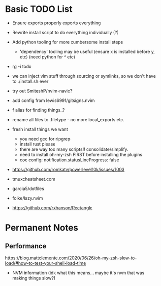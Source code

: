 # Basic TODO List

- Ensure exports properly exports everything
- Rewrite install script to do everything individually (?)
- Add python tooling for more cumbersome install steps
  - 'dependency' tooling may be useful (ensure x is installed before y, etc) (need python for ^ etc)
- rg -i todo
- we can inject vim stuff through sourcing or symlinks, so we don't have to ./install.sh ever
- try out SmiteshP/nvim-navic?
- add config from lewis6991/gitsigns.nvim
- f alias for finding things..?

- rename all files to .filetype - no more local_exports etc.

- fresh install things we want
  - you need gcc for ripgrep
  - install rust please
  - there are way too many scripts!! consolidate/simplify.
  - need to install oh-my-zsh FIRST before installing the plugins
  - coc config: notification.statusLineProgress: false

- https://github.com/romkatv/powerlevel10k/issues/1003
- tmuxcheatsheet.com
- garcia5/dotfiles
- folke/lazy.nvim
- https://github.com/rxhanson/Rectangle

# Permanent Notes

## Performance

https://blog.mattclemente.com/2020/06/26/oh-my-zsh-slow-to-load/#how-to-test-your-shell-load-time
- NVM information (idk what this means... maybe it's nvm that was making things slow?)
